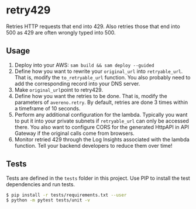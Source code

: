 # retry429

Retries HTTP requests that end into 429.
Also retries those that end into 500 as 429 are often wrongly typed into 500.

## Usage

1. Deploy into your AWS: `sam build && sam deploy --guided`
2. Define how you want to rewrite your `original_url` into `retryable_url`.
   That is, modify the `to_retryable_url` function.
   You also probably need to add the corresponding record into your DNS server.
3. Make `original_url`point to retry429.
4. Define how you want the retries to be done.
   That is, modify the parameters of `avereno.retry`.
   By default, retries are done 3 times within a timeframe of 10 seconds.
5. Perform any additional configuration for the lambda.
   Typically you want to put it into your private subnets if `retryable_url` can only be accessed there.
   You also want to configure CORS for the generated HttpAPI in API Gateway if the original calls come from browsers.
6. Monitor retried 429 through the Log Insights associated with the lambda function.
   Tell your backend developers to reduce them over time!

## Tests

Tests are defined in the `tests` folder in this project. Use PIP to install the test dependencies and run tests.

```bash
$ pip install -r tests/requirements.txt --user
$ python -m pytest tests/unit -v
```
